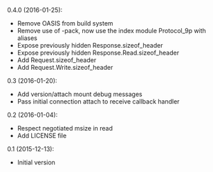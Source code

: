 0.4.0 (2016-01-25):
* Remove OASIS from build system
* Remove use of -pack, now use the index module Protocol_9p with aliases
* Expose previously hidden Response.sizeof_header
* Expose previously hidden Response.Read.sizeof_header
* Add Request.sizeof_header
* Add Request.Write.sizeof_header

0.3 (2016-01-20):
* Add version/attach mount debug messages
* Pass initial connection attach to receive callback handler

0.2 (2016-01-04):
* Respect negotiated msize in read
* Add LICENSE file

0.1 (2015-12-13):
* Initial version
